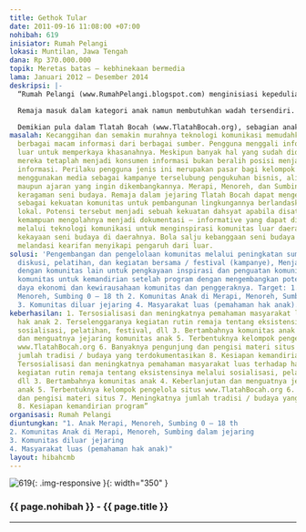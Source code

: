 ```yaml
---
title: Gethok Tular
date: 2011-09-16 11:08:00 +07:00
nohibah: 619
inisiator: Rumah Pelangi
lokasi: Muntilan, Jawa Tengah
dana: Rp 370.000.000
topik: Meretas batas – kebhinekaan bermedia
lama: Januari 2012 – Desember 2014
deskripsi: |-
  “Rumah Pelangi (www.RumahPelangi.blogspot.com) menginisiasi kepedulian pada anak semenjak 8 tahun lalu dengan pendekatan seni tradisi. Pada awalnya seni ini hanya dilakukan kalangan dewasa namun kemudian dilakukan anak-anak dalam jejaring Tlatah Bocah (18 komunitas di Merapi, Menoreh, dan Sumbing) sebagai kampanye anak merupakan subyek pembangunan.

  Remaja masuk dalam kategori anak namun membutuhkan wadah tersendiri. Mereka mulai mudah mendapatkan referensi dari berbagai sumber dalam pencarian jati diri namun perlu pembelajaran bersama untuk dapat memilah hal yang sesuai usia psikologis dan lingkungannya.

  Demikian pula dalam Tlatah Bocah (www.TlatahBocah.org), sebagian anak telah beranjak remaja. Kegiatan yang telah dijalani sewaktu anak-anak perlu dilanjutkan supaya pengembangan diri mereka tidak lepas dari tradisi, keberagaman, serta diperkenalkan isu-isu di lingkungan dan penyikapannya. Penguatan komunitas remaja ini dicapai melalui kegiatan berjejaring dalam program kesenian, pendokumentasian kegiatan budaya, serta pengelolaan media jurnalistik yang dikelola mereka. Media online dapat menyebarkan inspirasi pada komunitas remaja daerah lain untuk beraktifitas sesuai karakteristik lokal masing-masing.”
masalah: Kecanggihan dan semakin murahnya teknologi komunikasi memudahkan mendapatkan
  berbagai macam informasi dari berbagai sumber. Pengguna menggali informasi dari
  luar untuk memperkaya khasanahnya. Meskipun banyak hal yang sudah didapatkan namun
  mereka tetaplah menjadi konsumen informasi bukan beralih posisi menjadi produsen
  informasi. Perilaku pengguna jenis ini merupakan pasar bagi kelompok yang mampu
  menggunakan media sebagai kampanye terselubung pengukuhan bisnis, aliran politik,
  maupun ajaran yang ingin dikembangkannya. Merapi, Menoreh, dan Sumbing mempunyai
  keragaman seni budaya. Remaja dalam jejaring Tlatah Bocah dapat mengesplorasinya
  sebagai kekuatan komunitas untuk pembangunan lingkungannya berlandaskan karakter
  lokal. Potensi tersebut menjadi sebuah kekuatan dahsyat apabila disatukan dengan
  kemampuan mengolahnya menjadi dokumentasi – informative yang dapat didesiminasikan
  melalui teknologi komunikasi untuk menginspirasi komunitas luar daerah mengelola
  kekayaan seni budaya di daerahnya. Bola salju kebanggaan seni budaya setempat akan
  melandasi kearifan menyikapi pengaruh dari luar.
solusi: 'Pengembangan dan pengelolaan komunitas melalui peningkatan sumber daya melalui
  diskusi, pelatihan, dan kegiatan bersama / festival (kampanye), Menjalin relasi
  dengan komunitas lain untuk pengkayaan inspirasi dan penguatan komunitas, Persiapan
  komunitas untuk kemandirian setelah program dengan mengembangkan potensi sumber
  daya ekonomi dan kewirausahaan komunitas dan penggeraknya. Target: 1. Anak Merapi,
  Menoreh, Sumbing 0 – 18 th 2. Komunitas Anak di Merapi, Menoreh, Sumbing dalam jejaring
  3. Komunitas diluar jejaring 4. Masyarakat luas (pemahaman hak anak).'
keberhasilan: 1. Tersosialisasi dan meningkatnya pemahaman masyarakat luas terhadap
  hak anak 2. Terselenggaranya kegiatan rutin remaja tentang eksistensinya melalui
  sosialisasi, pelatihan, festival, dll 3. Bertambahnya komunitas anak 4. Keberlanjutan
  dan menguatnya jejaring komunitas anak 5. Terbentuknya kelompok pengelola situs
  www.TlatahBocah.org 6. Banyaknya pengunjung dan pengisi materi situs 7. Meningkatnya
  jumlah tradisi / budaya yang terdokumentasikan 8. Kesiapan kemandirian program”1.
  Tersosialisasi dan meningkatnya pemahaman masyarakat luas terhadap hak anak 2. Terselenggaranya
  kegiatan rutin remaja tentang eksistensinya melalui sosialisasi, pelatihan, festival,
  dll 3. Bertambahnya komunitas anak 4. Keberlanjutan dan menguatnya jejaring komunitas
  anak 5. Terbentuknya kelompok pengelola situs www.TlatahBocah.org 6. Banyaknya pengunjung
  dan pengisi materi situs 7. Meningkatnya jumlah tradisi / budaya yang terdokumentasikan
  8. Kesiapan kemandirian program”
organisasi: Rumah Pelangi
diuntungkan: "1. Anak Merapi, Menoreh, Sumbing 0 – 18 th
2. Komunitas Anak di Merapi, Menoreh, Sumbing dalam jejaring
3. Komunitas diluar jejaring
4. Masyarakat luas (pemahaman hak anak)"
layout: hibahcmb
---
```


![619](/static/img/hibahcmb/619.png){: .img-responsive }{: width="350" }

### {{ page.nohibah }} - {{ page.title }}

---
